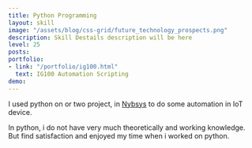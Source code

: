 ```yaml
---
title: Python Programming
layout: skill
image: "/assets/blog/css-grid/future_technology_prospects.png"
description: Skill Destails description will be here
level: 25
posts: 
portfolio:
- link: "/portfolio/ig100.html"
  text: IG100 Automation Scripting
demo: 
---
```


I used python on or two project, in <a href="https://nbysys.com">Nybsys</a> to do some automation in IoT device. 

In python, i do not have very much theoretically and working knowledge. But find satisfaction and enjoyed my time when i worked on python. 

